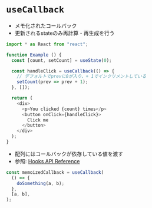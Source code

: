 # `useCallback`
- メモ化されたコールバック
- 更新されるstateのみ再計算・再生成を行う
```js
import * as React from "react";

function Example () {
  const [count, setCount] = useState(0);

  const handleClick = useCallback(() => {
    // デフォルトでprevに0が入り、+ 1でインクリメントしている
    setCount(prev => prev + 1);
  }, []);

  return (
    <div>
      <p>You clicked {count} times</p>
      <button onClick={handleClick}>
        Click me
      </button>
    </div>
  );
}
```

- 配列にはコールバックが依存している値を渡す
- 参照: [Hooks API Reference](https://reactjs.org/docs/hooks-reference.html#usecallback)

```js
const memoizedCallback = useCallback(
  () => {
    doSomething(a, b);
  },
  [a, b],
);
```
